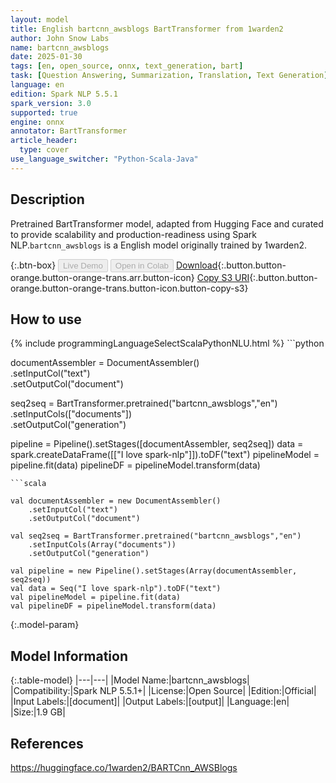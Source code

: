 ```yaml
---
layout: model
title: English bartcnn_awsblogs BartTransformer from 1warden2
author: John Snow Labs
name: bartcnn_awsblogs
date: 2025-01-30
tags: [en, open_source, onnx, text_generation, bart]
task: [Question Answering, Summarization, Translation, Text Generation]
language: en
edition: Spark NLP 5.5.1
spark_version: 3.0
supported: true
engine: onnx
annotator: BartTransformer
article_header:
  type: cover
use_language_switcher: "Python-Scala-Java"
---
```


## Description

Pretrained BartTransformer model, adapted from Hugging Face and curated to provide scalability and production-readiness using Spark NLP.`bartcnn_awsblogs` is a English model originally trained by 1warden2.

{:.btn-box}
<button class="button button-orange" disabled>Live Demo</button>
<button class="button button-orange" disabled>Open in Colab</button>
[Download](https://s3.amazonaws.com/auxdata.johnsnowlabs.com/public/models/bartcnn_awsblogs_en_5.5.1_3.0_1738254282295.zip){:.button.button-orange.button-orange-trans.arr.button-icon}
[Copy S3 URI](s3://auxdata.johnsnowlabs.com/public/models/bartcnn_awsblogs_en_5.5.1_3.0_1738254282295.zip){:.button.button-orange.button-orange-trans.button-icon.button-copy-s3}

## How to use



<div class="tabs-box" markdown="1">
{% include programmingLanguageSelectScalaPythonNLU.html %}
```python
 
documentAssembler = DocumentAssembler() \
      .setInputCol("text") \
      .setOutputCol("document")

seq2seq = BartTransformer.pretrained("bartcnn_awsblogs","en") \
      .setInputCols(["documents"]) \
      .setOutputCol("generation")       
        
pipeline = Pipeline().setStages([documentAssembler, seq2seq])
data = spark.createDataFrame([["I love spark-nlp"]]).toDF("text")
pipelineModel = pipeline.fit(data)
pipelineDF = pipelineModel.transform(data)

```
```scala

val documentAssembler = new DocumentAssembler() 
    .setInputCol("text") 
    .setOutputCol("document")
    
val seq2seq = BartTransformer.pretrained("bartcnn_awsblogs","en") 
    .setInputCols(Array("documents")) 
    .setOutputCol("generation")

val pipeline = new Pipeline().setStages(Array(documentAssembler, seq2seq))
val data = Seq("I love spark-nlp").toDF("text")
val pipelineModel = pipeline.fit(data)
val pipelineDF = pipelineModel.transform(data)

```
</div>

{:.model-param}
## Model Information

{:.table-model}
|---|---|
|Model Name:|bartcnn_awsblogs|
|Compatibility:|Spark NLP 5.5.1+|
|License:|Open Source|
|Edition:|Official|
|Input Labels:|[document]|
|Output Labels:|[output]|
|Language:|en|
|Size:|1.9 GB|

## References

https://huggingface.co/1warden2/BARTCnn_AWSBlogs
